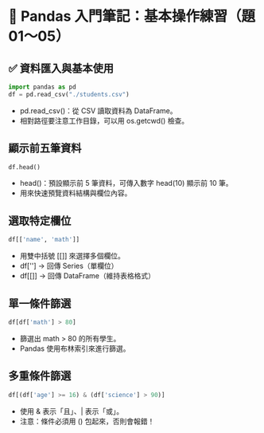 # 📘 Pandas 入門筆記：基本操作練習（題 01～05）

## ✅ 資料匯入與基本使用

```python
import pandas as pd
df = pd.read_csv("./students.csv")
```
- pd.read_csv()：從 CSV 讀取資料為 DataFrame。
- 相對路徑要注意工作目錄，可以用 os.getcwd() 檢查。

##  顯示前五筆資料
```python 
df.head()
```
- head()：預設顯示前 5 筆資料，可傳入數字 head(10) 顯示前 10 筆。
- 用來快速預覽資料結構與欄位內容。

##  選取特定欄位
```python
df[['name', 'math']]
```
- 用雙中括號 [[]] 來選擇多個欄位。
- df[''] → 回傳 Series（單欄位）
- df[[]] → 回傳 DataFrame（維持表格格式）

##  單一條件篩選

```python 
df[df['math'] > 80]
```
- 篩選出 math > 80 的所有學生。
- Pandas 使用布林索引來進行篩選。

## 多重條件篩選

```PYTHON 
df[(df['age'] >= 16) & (df['science'] > 90)]
```
- 使用 & 表示「且」、| 表示「或」。
- 注意：條件必須用 () 包起來，否則會報錯！

